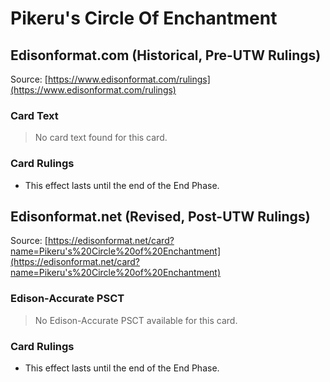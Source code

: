 # Pikeru's Circle Of Enchantment

## Edisonformat.com (Historical, Pre-UTW Rulings)

Source: [https://www.edisonformat.com/rulings](https://www.edisonformat.com/rulings)

### Card Text

> No card text found for this card.

### Card Rulings

*   This effect lasts until the end of the End Phase.

## Edisonformat.net (Revised, Post-UTW Rulings)

Source: [https://edisonformat.net/card?name=Pikeru's%20Circle%20of%20Enchantment](https://edisonformat.net/card?name=Pikeru's%20Circle%20of%20Enchantment)

### Edison-Accurate PSCT

> No Edison-Accurate PSCT available for this card.

### Card Rulings

*   This effect lasts until the end of the End Phase.
            